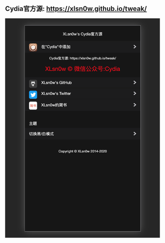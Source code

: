 
## Cydia官方源:  https://xlsn0w.github.io/tweak/

![repo](https://github.com/XLsn0w/tweak/blob/master/xlsn0w.github.io:tweak:.png?raw=true)
